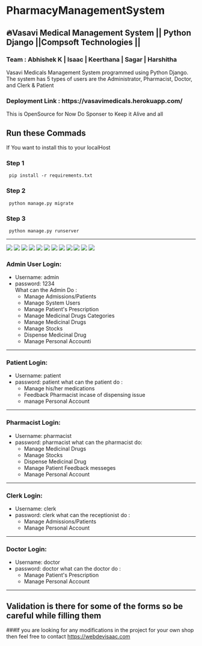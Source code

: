 # PharmacyManagementSystem
<h2>🔥Vasavi Medical Management System || Python Django ||Compsoft Technologies ||</h2>
<h3>Team : Abhishek K | Isaac | Keerthana | Sagar | Harshitha </h3>
  
   <p>Vasavi Medicals Management System programmed using Python Django. The system has 5 types of users are the Administrator, Pharmacist, Doctor, and Clerk & Patient</p>
   <h3>Deployment Link : https://vasavimedicals.herokuapp.com/ </h3>

This is OpenSource for Now Do Sponser to Keep it Alive and all
## Run these Commads
If  You want to install this to your localHost
### Step 1
     pip install -r requirements.txt
### Step 2
     python manage.py migrate
        
### Step 3
     python manage.py runserver
-----------------------------------------------------------------------------------
![](ScreenShots/add%20prescription%20from%20doctor.png)
![](ScreenShots/admin%20Panel.png)
![](ScreenShots/clerk%20dashboard.png)
![](ScreenShots/doctor%20dashboard.png)
![](ScreenShots/Login%20Page.png)
![](ScreenShots/Medical%20Products.png)
![](ScreenShots/patient%20dashboard.png)
![](ScreenShots/Patient%20Dispense.png)
![](ScreenShots/patient%20feedback.png)
![](ScreenShots/Pharmacist%20Dashboard%20Panel.png)
![](ScreenShots/syrup.png)
![](ScreenShots/Pharmacist%20and%20Patient%20Chat%20System.png)
### Admin User Login: 
- Username: admin
- password: 1234  
  What can the Admin Do :
     - Manage Admissions/Patients
     - Manage System Users
     - Manage Patient's Prescription
     - Manage Medicinal Drugs Categories
     - Manage Medicinal Drugs
     - Manage Stocks
     - Dispense Medicinal Drug
     - Manage Personal Accounti

------------------------------------------------------------------------------------
### Patient Login:
- Username: patient
- password: patient
what can the patient do :
     -  Manage his/her medications
     - Feedback Pharmacist incase of dispensing issue
     -  manage Personal Account
-----------------------------------------------------------------------------------
### Pharmacist Login:
- Username: pharmacist
- password: pharmacist
what can the pharmacist do:
     - Manage Medicinal Drugs
     - Manage Stocks
     - Dispense Medicinal Drug
     - Manage Patient Feedback messeges
     - Manage Personal Account
-------------------------------------------------------------------------------------
### Clerk Login:
- Username: clerk
- password: clerk
what can the receptionist do :
     - Manage Admissions/Patients
     - Manage Personal Account

------------------------------------------------------------------------------------
### Doctor Login:
- Username: doctor
- password: doctor
what can the doctor do :
     - Manage Patient's Prescription
     - Manage Personal Account
   
-----------------------------------------------------------------------------------
Validation is there for some of the forms so be careful while filling them
--------------------------------------------------------------------------------------

###If you are looking for any modifications in the project for your own shop then feel free to contact https://webdevisaac.com









